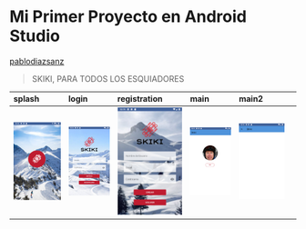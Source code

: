 # Mi Primer Proyecto en Android Studio

[pablodiazsanz](https://github.com/pablodiazsanz)

> SKIKI, PARA TODOS LOS ESQUIADORES

| splash              | login              | registration              | main              | main2              |    |
|:--------------------|:-------------------|:--------------------------|:------------------|:-------------------|:---|
| ![](img/splash.png) | ![](img/login.png) | ![](img/registration.png) | ![](img/main.png) | ![](img/main2.png) |    |
